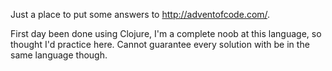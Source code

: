 Just a place to put some answers to http://adventofcode.com/.

First day been done using Clojure, I'm a complete noob at this language, so thought I'd practice here. Cannot guarantee every solution with be in the same language though.

